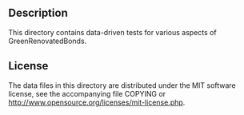Description
------------

This directory contains data-driven tests for various aspects of GreenRenovatedBonds.

License
--------

The data files in this directory are distributed under the MIT software
license, see the accompanying file COPYING or
http://www.opensource.org/licenses/mit-license.php.


